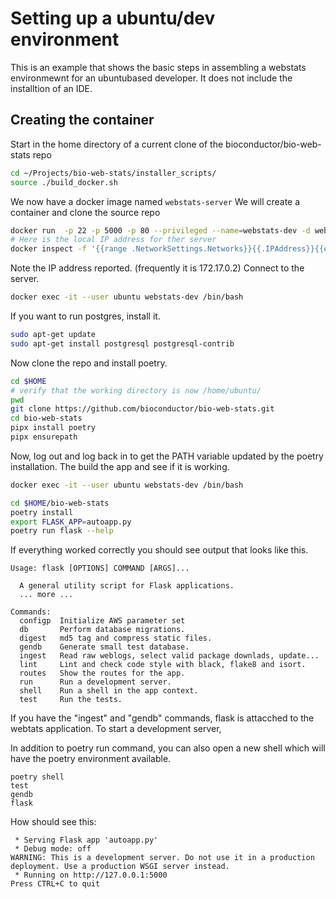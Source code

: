 # Setting up a ubuntu/dev environment
This is an example that shows the basic steps in assembling a webstats environmewnt for an ubuntubased developer.
It does not include the installtion of an IDE.
## Creating the container
Start in the home directory of a current clone of the bioconductor/bio-web-stats repo
```bash
cd ~/Projects/bio-web-stats/installer_scripts/
source ./build_docker.sh
```
We now have a docker image named  `webstats-server` We will create a container and clone the source repo
```bash
docker run  -p 22 -p 5000 -p 80 --privileged --name=webstats-dev -d webstats-server
# Here is the local IP address for ther server
docker inspect -f '{{range .NetworkSettings.Networks}}{{.IPAddress}}{{end}}' webstats-dev
```
Note the IP address reported. (frequently it is 172.17.0.2) Connect to the server.

```bash
docker exec -it --user ubuntu webstats-dev /bin/bash
```

If you want to run postgres, install it.
```bash
sudo apt-get update
sudo apt-get install postgresql postgresql-contrib 
```

Now clone the repo and install poetry.
```bash
cd $HOME
# verify that the working directory is now /home/ubuntu/
pwd
git clone https://github.com/bioconductor/bio-web-stats.git
cd bio-web-stats
pipx install poetry
pipx ensurepath
```
Now, log out and log back in to get the PATH variable updated by the poetry installation.
The build the app and see if it is working.
```bash
docker exec -it --user ubuntu webstats-dev /bin/bash
```

```bash
cd $HOME/bio-web-stats
poetry install
export FLASK_APP=autoapp.py
poetry run flask --help
```

If everything worked correctly you should see output that looks like this.
```
Usage: flask [OPTIONS] COMMAND [ARGS]...

  A general utility script for Flask applications.
  ... more ...
  
Commands:
  configp  Initialize AWS parameter set
  db       Perform database migrations.
  digest   md5 tag and compress static files.
  gendb    Generate small test database.
  ingest   Read raw weblogs, select valid package downlads, update...
  lint     Lint and check code style with black, flake8 and isort.
  routes   Show the routes for the app.
  run      Run a development server.
  shell    Run a shell in the app context.
  test     Run the tests.
  ```
  If you have the "ingest" and "gendb" commands, flask is attacched to the webtats application.
  To start a development server, 

  In addition to poetry run command, you can also open a new shell which will have the
  poetry environment available.
  ```shell
poetry shell
test
gendb
flask
```
How should see this:
```
 * Serving Flask app 'autoapp.py'
 * Debug mode: off
WARNING: This is a development server. Do not use it in a production deployment. Use a production WSGI server instead.
 * Running on http://127.0.0.1:5000
Press CTRL+C to quit
```
